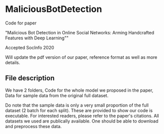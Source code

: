 # MaliciousBotDetection
Code for paper

"Malicious Bot Detection in Online Social Networks: Arming Handcrafted Features with Deep Learning""

Accepted SocInfo 2020

Will update the pdf version of our paper, reference format as well as more details.

## File description
We have 2 folders, Code for the whole model we proposed in the paper, Data for sample data from the original full dataset.

Do note that the sample data is only a very small proportion of the full dataset (2 batch for each split). These are provided to show our code is executable. For interested readers, please refer to the paper's citations. All datasets we used are publically available. One should be able to download and preprocess these data.
